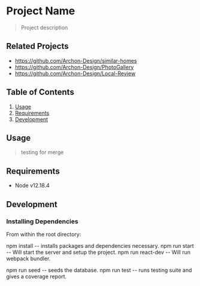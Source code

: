 # Project Name

> Project description

## Related Projects

  - https://github.com/Archon-Design/similar-homes
  - https://github.com/Archon-Design/PhotoGallery
  - https://github.com/Archon-Design/Local-Review


## Table of Contents

1. [Usage](#Usage)
1. [Requirements](#requirements)
1. [Development](#development)

## Usage

> testing for merge

## Requirements

- Node v12.18.4

## Development

### Installing Dependencies

From within the root directory:

npm install -- installs packages and dependencies necessary.
npm run start -- Will start the server and setup the project.
npm run react-dev -- Will run webpack bundler.

npm run seed -- seeds the database.
npm run test -- runs testing suite and gives a coverage report.
